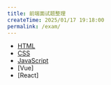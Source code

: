 ```yaml
---
title: 前端面试题整理
createTime: 2025/01/17 19:18:00
permalink: /exam/
---
```


- [HTML](./1.HTML.md)
- [CSS](./2.CSS.md)
- [JavaScript](./3.Javascript.md)
- [Vue]
- [React]
